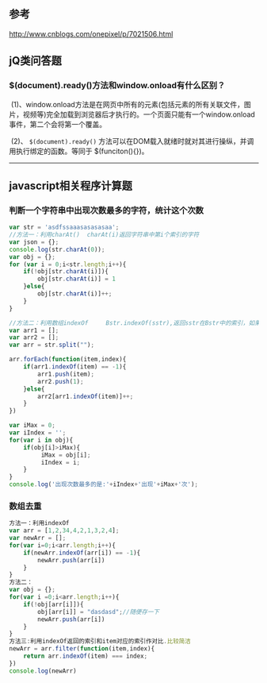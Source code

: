 ## 参考

<http://www.cnblogs.com/onepixel/p/7021506.html>

## jQ类问答题

### $(document).ready()方法和window.onload有什么区别？

 (1)、window.onload方法是在网页中所有的元素(包括元素的所有关联文件，图片，视频等)完全加载到浏览器后才执行的。一个页面只能有一个window.onload事件，第二个会将第一个覆盖。

 (2)、   `$(document).ready()` 方法可以在DOM载入就绪时就对其进行操纵，并调用执行绑定的函数。等同于 $(funciton(){})。



***

## javascript相关程序计算题

### 判断一个字符串中出现次数最多的字符，统计这个次数

```javascript
var str = 'asdfssaaasasasasaa';
//方法一：利用charAt()  charAt(i)返回字符串中第i个索引的字符
var json = {};
console.log(str.charAt(0));               
var obj = {};
for (var i = 0;i<str.length;i++){
    if(!obj[str.charAt(i)]){
        obj[str.charAt(i)] = 1
    }else{
        obj[str.charAt(i)]++;
    }
}

//方法二：利用数组indexOf     Bstr.indexOf(sstr),返回sstr在Bstr中的索引，如果不存在则							   返回 -1
var arr1 = [];
var arr2 = [];
var arr = str.split("");

arr.forEach(function(item,index){
    if(arr1.indexOf(item) == -1){
        arr1.push(item);
        arr2.push(1);
    }else{
        arr2[arr1.indexOf(item)]++;
    }
})

var iMax = 0;
var iIndex = '';
for(var i in obj){
    if(obj[i]>iMax){
         iMax = obj[i];
         iIndex = i;
    }
}        
console.log('出现次数最多的是:'+iIndex+'出现'+iMax+'次');


```

### 数组去重

```javascript
方法一：利用indexOf
var arr = [1,2,34,4,2,1,3,2,4];
var newArr = [];
for(var i=0;i<arr.length;i++){      
    if(newArr.indexOf(arr[i]) == -1){
        newArr.push(arr[i])
    }
}
方法二：
var obj = {};
for(var i =0;i<arr.length;i++){
    if(!obj[arr[i]]){
        obj[arr[i]] = "dasdasd";//随便存一下
        newArr.push(arr[i])
    }
}
方法三:利用indexOf返回的索引和item对应的索引作对比.比较简洁
newArr = arr.filter(function(item,index){
    return arr.indexOf(item) === index;
})
console.log(newArr)

```



